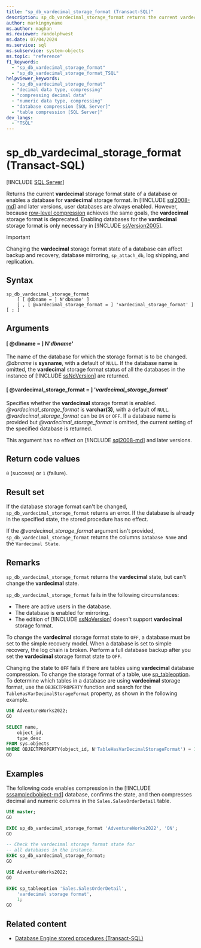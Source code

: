 ```yaml
---
title: "sp_db_vardecimal_storage_format (Transact-SQL)"
description: sp_db_vardecimal_storage_format returns the current vardecimal storage format state of a database, or enables a database for vardecimal storage format.
author: markingmyname
ms.author: maghan
ms.reviewer: randolphwest
ms.date: 07/04/2024
ms.service: sql
ms.subservice: system-objects
ms.topic: "reference"
f1_keywords:
  - "sp_db_vardecimal_storage_format"
  - "sp_db_vardecimal_storage_format_TSQL"
helpviewer_keywords:
  - "sp_db_vardecimal_storage_format"
  - "decimal data type, compressing"
  - "compressing decimal data"
  - "numeric data type, compressing"
  - "database compression [SQL Server]"
  - "table compression [SQL Server]"
dev_langs:
  - "TSQL"
---
```

# sp_db_vardecimal_storage_format (Transact-SQL)

[!INCLUDE [SQL Server](../../includes/applies-to-version/sqlserver.md)]

Returns the current **vardecimal** storage format state of a database or enables a database for **vardecimal** storage format. In [!INCLUDE [sql2008-md](../../includes/sql2008-md.md)] and later versions, user databases are always enabled. However, because [row-level compression](../data-compression/row-compression-implementation.md) achieves the same goals, the **vardecimal** storage format is deprecated. Enabling databases for the **vardecimal** storage format is only necessary in [!INCLUDE [ssVersion2005](../../includes/ssversion2005-md.md)].

> [!IMPORTANT]  
> Changing the **vardecimal** storage format state of a database can affect backup and recovery, database mirroring, `sp_attach_db`, log shipping, and replication.

## Syntax

```syntaxsql
sp_db_vardecimal_storage_format
    [ [ @dbname = ] N'dbname' ]
    [ , [ @vardecimal_storage_format = ] 'vardecimal_storage_format' ]
[ ; ]
```

## Arguments

#### [ @dbname = ] N'*dbname*'

The name of the database for which the storage format is to be changed. *@dbname* is **sysname**, with a default of `NULL`. If the database name is omitted, the **vardecimal** storage format status of all the databases in the instance of [!INCLUDE [ssNoVersion](../../includes/ssnoversion-md.md)] are returned.

#### [ @vardecimal_storage_format = ] '*vardecimal_storage_format*'

Specifies whether the **vardecimal** storage format is enabled. *@vardecimal_storage_format* is **varchar(3)**, with a default of `NULL`. *@vardecimal_storage_format* can be `ON` or `OFF`. If a database name is provided but *@vardecimal_storage_format* is omitted, the current setting of the specified database is returned.

This argument has no effect on [!INCLUDE [sql2008-md](../../includes/sql2008-md.md)] and later versions.

## Return code values

`0` (success) or `1` (failure).

## Result set

If the database storage format can't be changed, `sp_db_vardecimal_storage_format` returns an error. If the database is already in the specified state, the stored procedure has no effect.

If the *@vardecimal_storage_format* argument isn't provided, `sp_db_vardecimal_storage_format` returns the columns `Database Name` and the `Vardecimal State`.

## Remarks

`sp_db_vardecimal_storage_format` returns the **vardecimal** state, but can't change the **vardecimal** state.

`sp_db_vardecimal_storage_format` fails in the following circumstances:

- There are active users in the database.
- The database is enabled for mirroring.
- The edition of [!INCLUDE [ssNoVersion](../../includes/ssnoversion-md.md)] doesn't support **vardecimal** storage format.

To change the **vardecimal** storage format state to `OFF`, a database must be set to the simple recovery model. When a database is set to simple recovery, the log chain is broken. Perform a full database backup after you set the **vardecimal** storage format state to `OFF`.

Changing the state to `OFF` fails if there are tables using **vardecimal** database compression. To change the storage format of a table, use [sp_tableoption](sp-tableoption-transact-sql.md). To determine which tables in a database are using **vardecimal** storage format, use the `OBJECTPROPERTY` function and search for the `TableHasVarDecimalStorageFormat` property, as shown in the following example.

```sql
USE AdventureWorks2022;
GO

SELECT name,
    object_id,
    type_desc
FROM sys.objects
WHERE OBJECTPROPERTY(object_id, N'TableHasVarDecimalStorageFormat') = 1;
GO
```

## Examples

The following code enables compression in the [!INCLUDE [sssampledbobject-md](../../includes/sssampledbobject-md.md)] database, confirms the state, and then compresses decimal and numeric columns in the `Sales.SalesOrderDetail` table.

```sql
USE master;
GO

EXEC sp_db_vardecimal_storage_format 'AdventureWorks2022', 'ON';
GO

-- Check the vardecimal storage format state for
-- all databases in the instance.
EXEC sp_db_vardecimal_storage_format;
GO

USE AdventureWorks2022;
GO

EXEC sp_tableoption 'Sales.SalesOrderDetail',
    'vardecimal storage format',
    1;
GO
```

## Related content

- [Database Engine stored procedures (Transact-SQL)](database-engine-stored-procedures-transact-sql.md)
